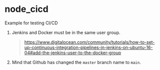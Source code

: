 # node_cicd
Example for testing CI/CD


1. Jenkins and Docker must be in the same user group.
    > https://www.digitalocean.com/community/tutorials/how-to-set-up-continuous-integration-pipelines-in-jenkins-on-ubuntu-16-04#add-the-jenkins-user-to-the-docker-group

2. Mind that Github has changed the `master` branch name to `main`.
